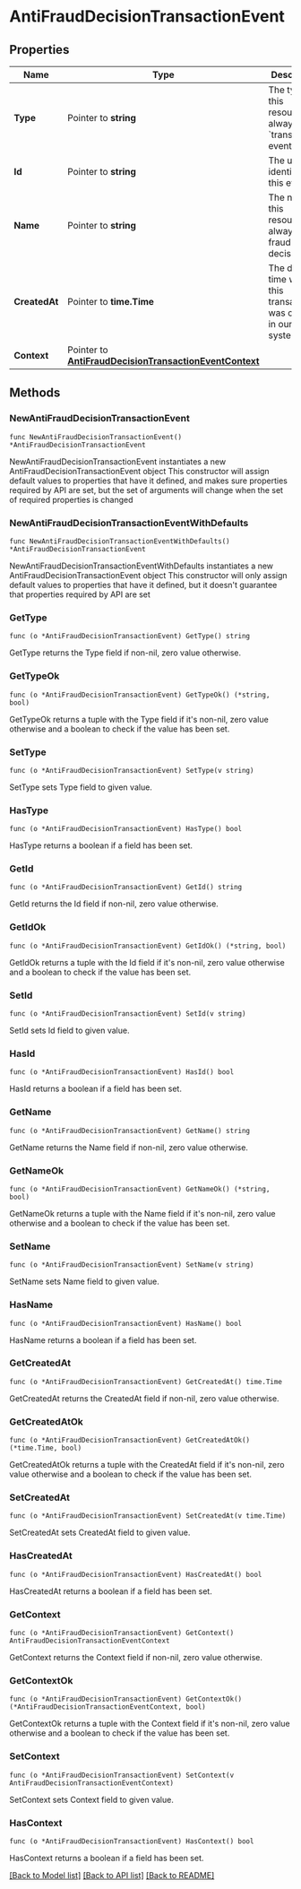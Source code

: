 # AntiFraudDecisionTransactionEvent

## Properties

Name | Type | Description | Notes
------------ | ------------- | ------------- | -------------
**Type** | Pointer to **string** | The type of this resource. Is always &#x60;transaction-event&#x60;. | [optional] 
**Id** | Pointer to **string** | The unique identifier for this event. | [optional] 
**Name** | Pointer to **string** | The name of this resource. Is always &#x60;anti-fraud-decision &#x60;. | [optional] 
**CreatedAt** | Pointer to **time.Time** | The date and time when this transaction was created in our system. | [optional] 
**Context** | Pointer to [**AntiFraudDecisionTransactionEventContext**](AntiFraudDecisionTransactionEventContext.md) |  | [optional] 

## Methods

### NewAntiFraudDecisionTransactionEvent

`func NewAntiFraudDecisionTransactionEvent() *AntiFraudDecisionTransactionEvent`

NewAntiFraudDecisionTransactionEvent instantiates a new AntiFraudDecisionTransactionEvent object
This constructor will assign default values to properties that have it defined,
and makes sure properties required by API are set, but the set of arguments
will change when the set of required properties is changed

### NewAntiFraudDecisionTransactionEventWithDefaults

`func NewAntiFraudDecisionTransactionEventWithDefaults() *AntiFraudDecisionTransactionEvent`

NewAntiFraudDecisionTransactionEventWithDefaults instantiates a new AntiFraudDecisionTransactionEvent object
This constructor will only assign default values to properties that have it defined,
but it doesn't guarantee that properties required by API are set

### GetType

`func (o *AntiFraudDecisionTransactionEvent) GetType() string`

GetType returns the Type field if non-nil, zero value otherwise.

### GetTypeOk

`func (o *AntiFraudDecisionTransactionEvent) GetTypeOk() (*string, bool)`

GetTypeOk returns a tuple with the Type field if it's non-nil, zero value otherwise
and a boolean to check if the value has been set.

### SetType

`func (o *AntiFraudDecisionTransactionEvent) SetType(v string)`

SetType sets Type field to given value.

### HasType

`func (o *AntiFraudDecisionTransactionEvent) HasType() bool`

HasType returns a boolean if a field has been set.

### GetId

`func (o *AntiFraudDecisionTransactionEvent) GetId() string`

GetId returns the Id field if non-nil, zero value otherwise.

### GetIdOk

`func (o *AntiFraudDecisionTransactionEvent) GetIdOk() (*string, bool)`

GetIdOk returns a tuple with the Id field if it's non-nil, zero value otherwise
and a boolean to check if the value has been set.

### SetId

`func (o *AntiFraudDecisionTransactionEvent) SetId(v string)`

SetId sets Id field to given value.

### HasId

`func (o *AntiFraudDecisionTransactionEvent) HasId() bool`

HasId returns a boolean if a field has been set.

### GetName

`func (o *AntiFraudDecisionTransactionEvent) GetName() string`

GetName returns the Name field if non-nil, zero value otherwise.

### GetNameOk

`func (o *AntiFraudDecisionTransactionEvent) GetNameOk() (*string, bool)`

GetNameOk returns a tuple with the Name field if it's non-nil, zero value otherwise
and a boolean to check if the value has been set.

### SetName

`func (o *AntiFraudDecisionTransactionEvent) SetName(v string)`

SetName sets Name field to given value.

### HasName

`func (o *AntiFraudDecisionTransactionEvent) HasName() bool`

HasName returns a boolean if a field has been set.

### GetCreatedAt

`func (o *AntiFraudDecisionTransactionEvent) GetCreatedAt() time.Time`

GetCreatedAt returns the CreatedAt field if non-nil, zero value otherwise.

### GetCreatedAtOk

`func (o *AntiFraudDecisionTransactionEvent) GetCreatedAtOk() (*time.Time, bool)`

GetCreatedAtOk returns a tuple with the CreatedAt field if it's non-nil, zero value otherwise
and a boolean to check if the value has been set.

### SetCreatedAt

`func (o *AntiFraudDecisionTransactionEvent) SetCreatedAt(v time.Time)`

SetCreatedAt sets CreatedAt field to given value.

### HasCreatedAt

`func (o *AntiFraudDecisionTransactionEvent) HasCreatedAt() bool`

HasCreatedAt returns a boolean if a field has been set.

### GetContext

`func (o *AntiFraudDecisionTransactionEvent) GetContext() AntiFraudDecisionTransactionEventContext`

GetContext returns the Context field if non-nil, zero value otherwise.

### GetContextOk

`func (o *AntiFraudDecisionTransactionEvent) GetContextOk() (*AntiFraudDecisionTransactionEventContext, bool)`

GetContextOk returns a tuple with the Context field if it's non-nil, zero value otherwise
and a boolean to check if the value has been set.

### SetContext

`func (o *AntiFraudDecisionTransactionEvent) SetContext(v AntiFraudDecisionTransactionEventContext)`

SetContext sets Context field to given value.

### HasContext

`func (o *AntiFraudDecisionTransactionEvent) HasContext() bool`

HasContext returns a boolean if a field has been set.


[[Back to Model list]](../README.md#documentation-for-models) [[Back to API list]](../README.md#documentation-for-api-endpoints) [[Back to README]](../README.md)


